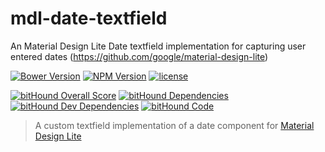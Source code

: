 # mdl-date-textfield
An Material Design Lite Date textfield implementation for capturing user entered dates (https://github.com/google/material-design-lite)

[![Bower Version](https://img.shields.io/bower/v/mdl-date-textfield.svg)](https://github.com/rathxxx/mdl-date-textfield)
[![NPM Version](https://img.shields.io/npm/v/mdl-date-textfield.svg)](https://www.npmjs.com/package/mdl-date-textfield)
[![license](https://img.shields.io/badge/license-MIT-brightgreen.svg?style=flat)](https://github.com/rathxxx/mdl-date-textfield/blob/master/LICENSE)

[![bitHound Overall Score](https://www.bithound.io/github/rathxxx/mdl-date-textfield/badges/score.svg)](https://www.bithound.io/github/rathxxx/mdl-date-textfield)
[![bitHound Dependencies](https://www.bithound.io/github/rathxxx/mdl-date-textfield/badges/dependencies.svg)](https://www.bithound.io/github/rathxxx/mdl-date-textfield/master/dependencies/npm)
[![bitHound Dev Dependencies](https://www.bithound.io/github/rathxxx/mdl-date-textfield/badges/devDependencies.svg)](https://www.bithound.io/github/rathxxx/mdl-date-textfield/master/dependencies/npm)
[![bitHound Code](https://www.bithound.io/github/rathxxx/mdl-date-textfield/badges/code.svg)](https://www.bithound.io/github/rathxxx/mdl-date-textfield)

> A custom textfield implementation of a date component for [Material Design Lite](https://github.com/google/material-design-lite)
